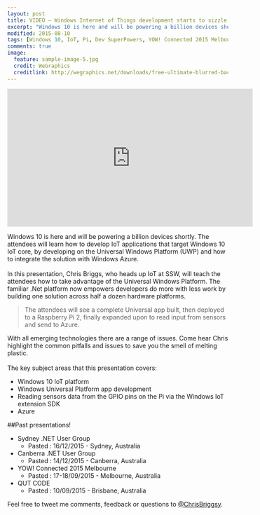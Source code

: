 ```yaml
---
layout: post
title: VIDEO – Windows Internet of Things development starts to sizzle – Learn the Universal Windows Platform
excerpt: "Windows 10 is here and will be powering a billion devices shortly!"
modified: 2015-08-10
tags: [Windows 10, IoT, Pi, Dev SuperPowers, YOW! Connected 2015 Melbourne, YOW!, User Group]
comments: true
image:
  feature: sample-image-5.jpg
  credit: WeGraphics
  creditlink: http://wegraphics.net/downloads/free-ultimate-blurred-background-pack/
---
```


<iframe width="560" height="315" src="https://www.youtube.com/embed/8mbtOpnYMNU" frameborder="0" allowfullscreen></iframe>

Windows 10 is here and will be powering a billion devices shortly. The attendees will learn how to develop IoT applications that target Windows 10 IoT core, by developing on the Universal Windows Platform (UWP) and how to integrate the solution with Windows Azure.<br><br>In this presentation, Chris Briggs, who heads up IoT at SSW, will teach the attendees how to take advantage of the Universal Windows Platform. The familiar .Net platform now empowers developers do more with less work by building one solution across half a dozen hardware platforms.

> The attendees will see a complete Universal app built, then deployed to a Raspberry Pi 2, finally expanded upon to read input from sensors and send to Azure.

With all emerging technologies there are a range of issues. Come hear Chris highlight the common pitfalls and issues to save you the smell of melting plastic.<br><br>The key subject areas that this presentation covers:

- Windows 10 IoT platform 
- Windows Universal Platform app development
- Reading sensors data from the GPIO pins on the Pi via the Windows IoT extension SDK 
- Azure

##Past presentations!

* Sydney .NET User Group
  * Pasted : 16/12/2015 - Sydney, Australia
* Canberra .NET User Group
  * Pasted : 14/12/2015 - Canberra, Australia
* YOW! Connected 2015 Melbourne
  * Pasted : 17-18/09/2015 - Melbourne, Australia
* QUT CODE
  * Pasted : 10/09/2015 - Brisbane, Australia
  
Feel free to tweet me comments, feedback or questions to [@ChrisBriggsy](https://twitter.com/ChrisBriggsy).